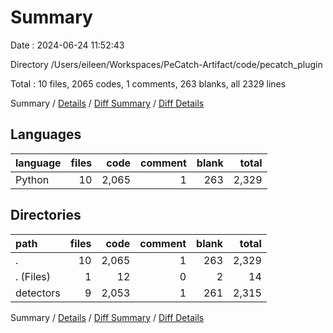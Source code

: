 # Summary

Date : 2024-06-24 11:52:43

Directory /Users/eileen/Workspaces/PeCatch-Artifact/code/pecatch_plugin

Total : 10 files,  2065 codes, 1 comments, 263 blanks, all 2329 lines

Summary / [Details](details.md) / [Diff Summary](diff.md) / [Diff Details](diff-details.md)

## Languages
| language | files | code | comment | blank | total |
| :--- | ---: | ---: | ---: | ---: | ---: |
| Python | 10 | 2,065 | 1 | 263 | 2,329 |

## Directories
| path | files | code | comment | blank | total |
| :--- | ---: | ---: | ---: | ---: | ---: |
| . | 10 | 2,065 | 1 | 263 | 2,329 |
| . (Files) | 1 | 12 | 0 | 2 | 14 |
| detectors | 9 | 2,053 | 1 | 261 | 2,315 |

Summary / [Details](details.md) / [Diff Summary](diff.md) / [Diff Details](diff-details.md)